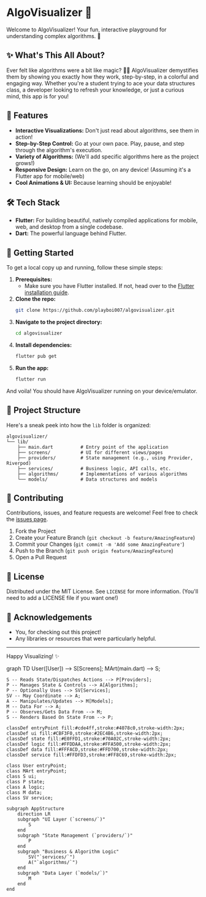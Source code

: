 # AlgoVisualizer 🚀

Welcome to AlgoVisualizer! Your fun, interactive playground for understanding complex algorithms. 🎉

## ✨ What's This All About?

Ever felt like algorithms were a bit like magic? 🧙‍♂️ AlgoVisualizer demystifies them by showing you exactly how they work, step-by-step, in a colorful and engaging way. Whether you're a student trying to ace your data structures class, a developer looking to refresh your knowledge, or just a curious mind, this app is for you!

## 🌟 Features

*   **Interactive Visualizations:** Don't just read about algorithms, see them in action!
*   **Step-by-Step Control:** Go at your own pace. Play, pause, and step through the algorithm's execution.
*   **Variety of Algorithms:** (We'll add specific algorithms here as the project grows!)
*   **Responsive Design:** Learn on the go, on any device! (Assuming it's a Flutter app for mobile/web)
*   **Cool Animations & UI:** Because learning should be enjoyable!

## 🛠️ Tech Stack

*   **Flutter:** For building beautiful, natively compiled applications for mobile, web, and desktop from a single codebase.
*   **Dart:** The powerful language behind Flutter.

## 🚀 Getting Started

To get a local copy up and running, follow these simple steps:

1.  **Prerequisites:**
    *   Make sure you have Flutter installed. If not, head over to the [Flutter installation guide](https://flutter.dev/docs/get-started/install).
2.  **Clone the repo:**
    ```sh
    git clone https://github.com/playboi007/algovisualizer.git
    ```
3.  **Navigate to the project directory:**
    ```sh
    cd algovisualizer
    ```
4.  **Install dependencies:**
    ```sh
    flutter pub get
    ```
5.  **Run the app:**
    ```sh
    flutter run
    ```

And voila! You should have AlgoVisualizer running on your device/emulator.

## 📂 Project Structure

Here's a sneak peek into how the `lib` folder is organized:

```
algovisualizer/
└── lib/
    ├── main.dart          # Entry point of the application
    ├── screens/           # UI for different views/pages
    ├── providers/         # State management (e.g., using Provider, Riverpod)
    ├── services/          # Business logic, API calls, etc.
    ├── algorithms/        # Implementations of various algorithms
    └── models/            # Data structures and models
```

## 🤝 Contributing

Contributions, issues, and feature requests are welcome! Feel free to check the [issues page](https://github.com/playboi007/algovisualizer/issues).

1.  Fork the Project
2.  Create your Feature Branch (`git checkout -b feature/AmazingFeature`)
3.  Commit your Changes (`git commit -m 'Add some AmazingFeature'`)
4.  Push to the Branch (`git push origin feature/AmazingFeature`)
5.  Open a Pull Request

## 📄 License

Distributed under the MIT License. See `LICENSE` for more information. (You'll need to add a LICENSE file if you want one!)

## 🙏 Acknowledgements

*   You, for checking out this project!
*   Any libraries or resources that were particularly helpful.

---

Happy Visualizing! ✨ 

graph TD
    User([User]) --> S[Screens];
    MArt(main.dart) --> S;

    S -- Reads State/Dispatches Actions --> P[Providers];
    P -- Manages State & Controls --> A[Algorithms];
    P -- Optionally Uses --> SV[Services];
    SV -- May Coordinate --> A;
    A -- Manipulates/Updates --> M[Models];
    M -- Data For --> A;
    P -- Observes/Gets Data From --> M;
    S -- Renders Based On State From --> P;

    classDef entryPoint fill:#cde4ff,stroke:#4078c0,stroke-width:2px;
    classDef ui fill:#CBF3F0,stroke:#2EC4B6,stroke-width:2px;
    classDef state fill:#E0FFD1,stroke:#70A02C,stroke-width:2px;
    classDef logic fill:#FFDDAA,stroke:#FFA500,stroke-width:2px;
    classDef data fill:#FFFACD,stroke:#FFD700,stroke-width:2px;
    classDef service fill:#FFDFD3,stroke:#FF8C69,stroke-width:2px;

    class User entryPoint;
    class MArt entryPoint;
    class S ui;
    class P state;
    class A logic;
    class M data;
    class SV service;

    subgraph AppStructure
        direction LR
        subgraph "UI Layer (`screens/`)"
            S
        end
        subgraph "State Management (`providers/`)"
            P
        end
        subgraph "Business & Algorithm Logic"
            SV("`services/`")
            A("`algorithms/`")
        end
        subgraph "Data Layer (`models/`)"
            M
        end
    end 